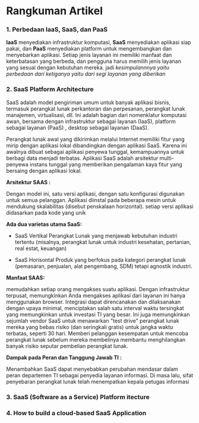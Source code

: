 # Rangkuman Artikel

### 1. Perbedaan IaaS, SaaS, dan PaaS

**IaaS** menyediakan infrastruktur komputasi, **SaaS** menyediakan aplikasi siap pakai, dan **PaaS** menyediakan platform untuk mengembangkan dan menyebarkan aplikasi. Setiap jenis layanan ini memiliki manfaat dan keterbatasan yang berbeda, dan pengguna harus memilih jenis layanan yang sesuai dengan kebutuhan mereka. jadi *kesimpulannnya yaitu perbedaan dari ketiganya yaitu dari segi layanan yang diberikan*


### 2. SaaS Platform Architecture

SaaS adalah model pengiriman umum untuk banyak aplikasi bisnis, termasuk perangkat lunak perkantoran dan perpesanan, perangkat lunak manajemen, virtualisasi, dll. Ini adalah bagian dari nomenklatur komputasi awan, bersama dengan infrastruktur sebagai layanan (IaaS), platform sebagai layanan (PaaS) , desktop sebagai layanan (DaaS).

Perangkat lunak awal yang dikirimkan melalui Internet memiliki fitur yang mirip dengan aplikasi lokal dibandingkan dengan aplikasi SaaS. Karena ini awalnya dibuat sebagai aplikasi penyewa tunggal, kemampuannya untuk berbagi data menjadi terbatas. Aplikasi SaaS adalah arsitektur multi-penyewa instans tunggal yang memberikan pengalaman kaya fitur yang bersaing dengan aplikasi lokal.

**Arsitektur SAAS :**

Dengan model ini, satu versi aplikasi, dengan satu konfigurasi digunakan untuk semua pelanggan. Aplikasi diinstal pada beberapa mesin untuk mendukung skalabilitas (disebut penskalaan horizontal). setiap versi aplikasi didasarkan pada kode yang unik

**Ada dua varietas utama SaaS:**

- SaaS Vertikal
Perangkat Lunak yang menjawab kebutuhan industri tertentu (misalnya, perangkat lunak untuk industri kesehatan, pertanian, real estat, keuangan)

- SaaS Horisontal
Produk yang berfokus pada kategori perangkat lunak (pemasaran, penjualan, alat pengembang, SDM) tetapi agnostik industri.

**Manfaat SAAS:**

memudahkan setiap orang mengakses suatu aplikasi. Dengan infrastruktur terpusat, memungkinkan Anda mengakses aplikasi dari layanan ini hanya menggunakan browser. Integrasi dapat direncanakan dan dilaksanakan dengan upaya minimal, menciptakan salah satu interval waktu tersingkat yang memungkinkan untuk investasi TI yang besar. Ini juga memungkinkan sejumlah vendor SaaS untuk menawarkan "test drive" perangkat lunak mereka yang bebas risiko (dan seringkali gratis) untuk jangka waktu terbatas, seperti 30 hari. Memberi pelanggan kesempatan untuk mencoba perangkat lunak sebelum mereka membelinya membantu menghilangkan banyak risiko seputar pembelian perangkat lunak.

**Dampak pada Peran dan Tanggung Jawab TI :**

Menambahkan SaaS dapat menyebabkan perubahan mendasar dalam peran departemen TI sebagai penyedia layanan informasi. Di masa lalu, sifat penyebaran perangkat lunak telah menempatkan kepala petugas informasi


### 3. SaaS (Software as a Service) Platform itecture



### 4. How to build a cloud-based SaaS Application